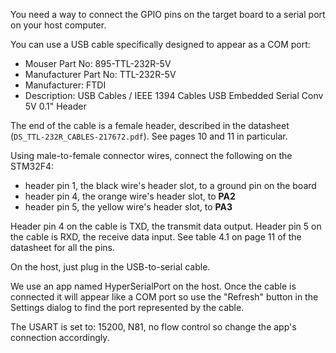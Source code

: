 You need a way to connect the GPIO pins on the target board to a serial port on
your host computer.

You can use a USB cable specifically designed to appear as a COM port:

* Mouser Part No: 	895-TTL-232R-5V
* Manufacturer Part No: 	TTL-232R-5V
* Manufacturer: 	FTDI
* Description: 	USB Cables / IEEE 1394 Cables USB Embedded Serial Conv 5V 0.1" Header

The end of the cable is a female header, described in the datasheet
(`DS_TTL-232R_CABLES-217672.pdf`).  See pages 10 and 11 in particular.

Using male-to-female connector wires, connect the following on the STM32F4:

* header pin 1, the black wire's header slot, to a ground pin on the board
* header pin 4, the orange wire's header slot, to **PA2**
* header pin 5, the yellow wire's header slot, to **PA3**

Header pin 4 on the cable is TXD, the transmit data output.
Header pin 5 on the cable is RXD, the receive data input.
See table 4.1 on page 11 of the datasheet for all the pins.

On the host, just plug in the USB-to-serial cable.

We use an app named HyperSerialPort on the host.  Once the cable is connected it
will appear like a COM port so use the "Refresh" button in the Settings dialog
to find the port represented by the cable.

The USART is set to: 15200, N81, no flow control so change the app's connection
accordingly.

